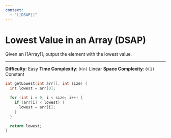 ```yaml
---
context:
  - "[[DSAP]]"
---
```


# Lowest Value in an Array (DSAP)

Given an [[Array]], output the element with the lowest value.

---

**Difficulty**: Easy
**Time Complexity**: `0(n)` Linear
**Space Complexity**: `0(1)` Constant

```c
int getLowest(int arr[], int size) {
  int lowest = arr[0];

  for (int i = 0; i < size; i++) {
    if (arr[i] < lowest) {
      lowest = arr[i];
    }
  }

  return lowest;
}

```
